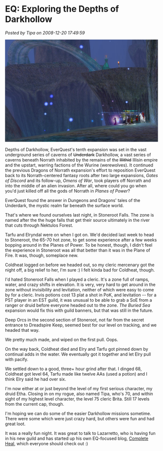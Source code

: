 # EQ: Exploring the Depths of Darkhollow

*Posted by Tipa on 2008-12-20 17:49:59*

![](../uploads/2008/12/eqgame-2008-12-19-20-26-00-27.jpg "eqgame-2008-12-19-20-26-00-27")

Depths of Darkhollow, EverQuest's tenth expansion was set in the vast underground series of caverns of ~~Underdark~~ Darkhollow, a vast series of caverns beneath Norrath inhabited by the remains of the ~~Illithid~~ Illisin empire and the upstart, warring factions of the Wurine (werewolves). It continued the previous Dragons of Norrath expansion's effort to reposition EverQuest back to its Norrath-centered fantasy roots after two large expansions, *Gates of Discord* and its follow-up, *Omens of War*, took players off Norrath and into the middle of an alien invasion. After all, where could you go when you'd just killed off all the gods of Norrath in *Planes of Power*?

EverQuest found the answer in Dungeons and Dragons' tales of the Underdark, the mystic realm far beneath the surface world.

That's where we found ourselves last night, in Stoneroot Falls. The zone is named after the the huge falls that get their source ultimately in the river that cuts through Nektulos Forest.

Tarfu and Elryndal were on when I got on. We'd decided last week to head to Stoneroot, the 65-70 hot zone, to get some experience after a few weeks bopping around in the Planes of Power. To be honest, though, I didn't feel the experience in Stoneroot was all that better than it was in the Plane of Fire. It was, though, someplace new.

Coldheat logged on before we headed out, so my cleric mercenary got the night off, a big relief to her, I'm sure :) I felt kinda bad for Coldheat, though.

I'd hated Stoneroot Falls when I played a cleric. It's a zone full of ramps, water, and crazy shifts in elevation. It is very, very hard to get around in the zone without invisibility and levitation, neither of which were easy to come by for a cleric. Invis potions cost 13 plat a shot in PoK, and levitation -- for a PST player in an EST guild, it was unusual to be able to grab a SoE from a ranger or druid before everyone headed out to the zone. *The Buried Sea* expansion would fix this with guild banners, but that was still in the future.

Deep Orcs in the second section of Stoneroot, not far from the secret entrance to Dreadspire Keep, seemed best for our level on tracking, and we headed that way.

We pretty much made, and wiped on the first pull. Oops.

On the way back, Coldheat died and Elry and Tarfu got pinned down by continual adds in the water. We eventually got it together and let Elry pull with pacify.

We settled down to a good, three+ hour grind after that. I dinged 68, Coldheat got level 64, Tarfu made like twelve AAs (used a potion) and I think Elry said he had over six.

I'm now either at or just beyond the level of my first serious character, my druid Etha. Closing in on my rogue, also named Tipa, who's 70, and within sight of my highest level character, the level 75 cleric Brita. Still 17 levels from the current cap, though.

I'm hoping we can do some of the easier Darkhollow missions sometime. There were some which were just crazy hard, but others were fun and had great loot.

It was a really fun night. It was great to talk to Lazarretto, who is having fun in his new guild and has started up his own EQ-focused blog, [Complete Heal](http://completeheal.com), which everyone should check out :)


